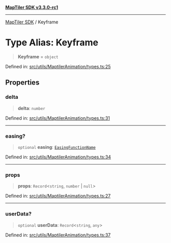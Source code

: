 [**MapTiler SDK v3.3.0-rc1**](../README.md)

***

[MapTiler SDK](../README.md) / Keyframe

# Type Alias: Keyframe

> **Keyframe** = `object`

Defined in: [src/utils/MaptilerAnimation/types.ts:25](https://github.com/maptiler/maptiler-sdk-js/blob/d9cb958ebf063ecde2f6f583eb172e5a83460e6a/src/utils/MaptilerAnimation/types.ts#L25)

## Properties

### delta

> **delta**: `number`

Defined in: [src/utils/MaptilerAnimation/types.ts:31](https://github.com/maptiler/maptiler-sdk-js/blob/d9cb958ebf063ecde2f6f583eb172e5a83460e6a/src/utils/MaptilerAnimation/types.ts#L31)

***

### easing?

> `optional` **easing**: [`EasingFunctionName`](../enumerations/EasingFunctionName.md)

Defined in: [src/utils/MaptilerAnimation/types.ts:34](https://github.com/maptiler/maptiler-sdk-js/blob/d9cb958ebf063ecde2f6f583eb172e5a83460e6a/src/utils/MaptilerAnimation/types.ts#L34)

***

### props

> **props**: `Record`\<`string`, `number` \| `null`\>

Defined in: [src/utils/MaptilerAnimation/types.ts:27](https://github.com/maptiler/maptiler-sdk-js/blob/d9cb958ebf063ecde2f6f583eb172e5a83460e6a/src/utils/MaptilerAnimation/types.ts#L27)

***

### userData?

> `optional` **userData**: `Record`\<`string`, `any`\>

Defined in: [src/utils/MaptilerAnimation/types.ts:37](https://github.com/maptiler/maptiler-sdk-js/blob/d9cb958ebf063ecde2f6f583eb172e5a83460e6a/src/utils/MaptilerAnimation/types.ts#L37)
